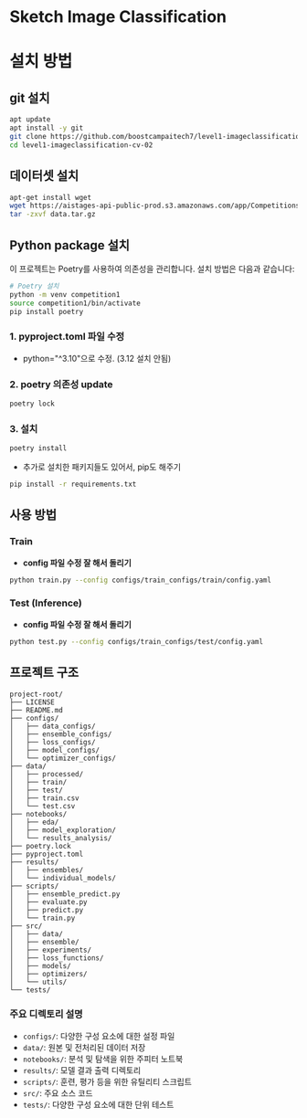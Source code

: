# Sketch Image Classification

# 설치 방법

## git 설치
```bash
apt update
apt install -y git
git clone https://github.com/boostcampaitech7/level1-imageclassification-cv-02.git
cd level1-imageclassification-cv-02
```

## 데이터셋 설치
```bash
apt-get install wget
wget https://aistages-api-public-prod.s3.amazonaws.com/app/Competitions/000307/data/data.tar.gz
tar -zxvf data.tar.gz
```

## Python package 설치
이 프로젝트는 Poetry를 사용하여 의존성을 관리합니다. 설치 방법은 다음과 같습니다:

```bash
# Poetry 설치
python -m venv competition1
source competition1/bin/activate
pip install poetry
```

### 1. pyproject.toml 파일 수정
- python="^3.10"으로 수정. (3.12 설치 안됨)
### 2. poetry 의존성 update
```bash
poetry lock
```
### 3. 설치
```bash
poetry install
```
- 추가로 설치한 패키지들도 있어서, pip도 해주기
```bash
pip install -r requirements.txt
```


## 사용 방법
### Train
- **config 파일 수정 잘 해서 돌리기**
```bash
python train.py --config configs/train_configs/train/config.yaml
```

### Test (Inference)
- **config 파일 수정 잘 해서 돌리기**
```bash
python test.py --config configs/train_configs/test/config.yaml
```

## 프로젝트 구조
```
project-root/
├── LICENSE
├── README.md
├── configs/
│   ├── data_configs/
│   ├── ensemble_configs/
│   ├── loss_configs/
│   ├── model_configs/
│   └── optimizer_configs/
├── data/
│   ├── processed/
│   ├── train/
│   ├── test/
│   ├── train.csv
│   └── test.csv
├── notebooks/
│   ├── eda/
│   ├── model_exploration/
│   └── results_analysis/
├── poetry.lock
├── pyproject.toml
├── results/
│   ├── ensembles/
│   └── individual_models/
├── scripts/
│   ├── ensemble_predict.py
│   ├── evaluate.py
│   ├── predict.py
│   └── train.py
├── src/
│   ├── data/
│   ├── ensemble/
│   ├── experiments/
│   ├── loss_functions/
│   ├── models/
│   ├── optimizers/
│   └── utils/
└── tests/
```

### 주요 디렉토리 설명
- `configs/`: 다양한 구성 요소에 대한 설정 파일
- `data/`: 원본 및 전처리된 데이터 저장
- `notebooks/`: 분석 및 탐색을 위한 주피터 노트북
- `results/`: 모델 결과 출력 디렉토리
- `scripts/`: 훈련, 평가 등을 위한 유틸리티 스크립트
- `src/`: 주요 소스 코드
- `tests/`: 다양한 구성 요소에 대한 단위 테스트
